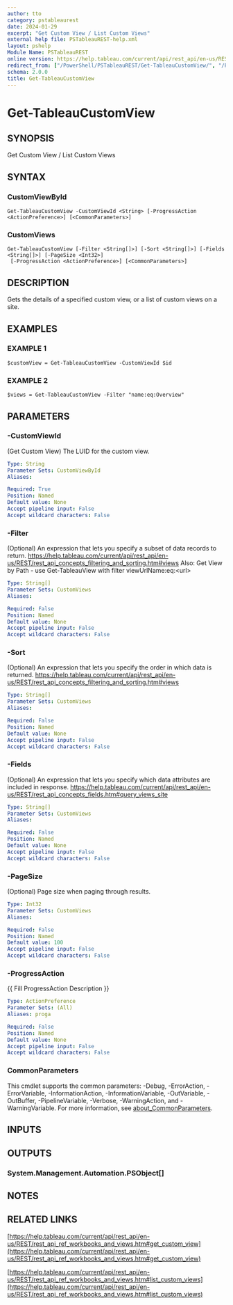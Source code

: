 ```yaml
---
author: tto
category: pstableaurest
date: 2024-01-29
excerpt: "Get Custom View / List Custom Views"
external help file: PSTableauREST-help.xml
layout: pshelp
Module Name: PSTableauREST
online version: https://help.tableau.com/current/api/rest_api/en-us/REST/rest_api_ref_workbooks_and_views.htm#get_custom_view
redirect_from: ["/PowerShell/PSTableauREST/Get-TableauCustomView/", "/PowerShell/PSTableauREST/get-tableaucustomview/", "/PowerShell/get-tableaucustomview/"]
schema: 2.0.0
title: Get-TableauCustomView
---
```


# Get-TableauCustomView

## SYNOPSIS
Get Custom View / List Custom Views

## SYNTAX

### CustomViewById
```
Get-TableauCustomView -CustomViewId <String> [-ProgressAction <ActionPreference>] [<CommonParameters>]
```

### CustomViews
```
Get-TableauCustomView [-Filter <String[]>] [-Sort <String[]>] [-Fields <String[]>] [-PageSize <Int32>]
 [-ProgressAction <ActionPreference>] [<CommonParameters>]
```

## DESCRIPTION
Gets the details of a specified custom view, or a list of custom views on a site.

## EXAMPLES

### EXAMPLE 1
```
$customView = Get-TableauCustomView -CustomViewId $id
```

### EXAMPLE 2
```
$views = Get-TableauCustomView -Filter "name:eq:Overview"
```

## PARAMETERS

### -CustomViewId
(Get Custom View) The LUID for the custom view.

```yaml
Type: String
Parameter Sets: CustomViewById
Aliases:

Required: True
Position: Named
Default value: None
Accept pipeline input: False
Accept wildcard characters: False
```

### -Filter
(Optional)
An expression that lets you specify a subset of data records to return.
https://help.tableau.com/current/api/rest_api/en-us/REST/rest_api_concepts_filtering_and_sorting.htm#views
Also: Get View by Path - use Get-TableauView with filter viewUrlName:eq:\<url\>

```yaml
Type: String[]
Parameter Sets: CustomViews
Aliases:

Required: False
Position: Named
Default value: None
Accept pipeline input: False
Accept wildcard characters: False
```

### -Sort
(Optional)
An expression that lets you specify the order in which data is returned.
https://help.tableau.com/current/api/rest_api/en-us/REST/rest_api_concepts_filtering_and_sorting.htm#views

```yaml
Type: String[]
Parameter Sets: CustomViews
Aliases:

Required: False
Position: Named
Default value: None
Accept pipeline input: False
Accept wildcard characters: False
```

### -Fields
(Optional)
An expression that lets you specify which data attributes are included in response.
https://help.tableau.com/current/api/rest_api/en-us/REST/rest_api_concepts_fields.htm#query_views_site

```yaml
Type: String[]
Parameter Sets: CustomViews
Aliases:

Required: False
Position: Named
Default value: None
Accept pipeline input: False
Accept wildcard characters: False
```

### -PageSize
(Optional) Page size when paging through results.

```yaml
Type: Int32
Parameter Sets: CustomViews
Aliases:

Required: False
Position: Named
Default value: 100
Accept pipeline input: False
Accept wildcard characters: False
```

### -ProgressAction
{{ Fill ProgressAction Description }}

```yaml
Type: ActionPreference
Parameter Sets: (All)
Aliases: proga

Required: False
Position: Named
Default value: None
Accept pipeline input: False
Accept wildcard characters: False
```

### CommonParameters
This cmdlet supports the common parameters: -Debug, -ErrorAction, -ErrorVariable, -InformationAction, -InformationVariable, -OutVariable, -OutBuffer, -PipelineVariable, -Verbose, -WarningAction, and -WarningVariable. For more information, see [about_CommonParameters](http://go.microsoft.com/fwlink/?LinkID=113216).

## INPUTS

## OUTPUTS

### System.Management.Automation.PSObject[]
## NOTES

## RELATED LINKS

[https://help.tableau.com/current/api/rest_api/en-us/REST/rest_api_ref_workbooks_and_views.htm#get_custom_view](https://help.tableau.com/current/api/rest_api/en-us/REST/rest_api_ref_workbooks_and_views.htm#get_custom_view)

[https://help.tableau.com/current/api/rest_api/en-us/REST/rest_api_ref_workbooks_and_views.htm#list_custom_views](https://help.tableau.com/current/api/rest_api/en-us/REST/rest_api_ref_workbooks_and_views.htm#list_custom_views)

